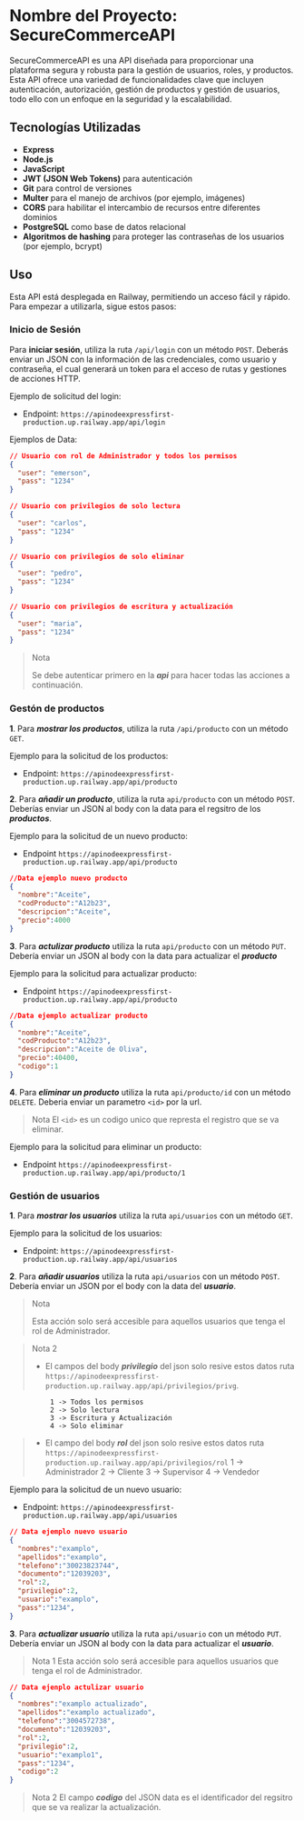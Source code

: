# **Nombre del Proyecto**: SecureCommerceAPI

SecureCommerceAPI es una API diseñada para proporcionar una plataforma segura y robusta para la gestión de usuarios, roles, y productos. Esta API ofrece una variedad de funcionalidades clave que incluyen autenticación, autorización, gestión de productos y gestión de usuarios, todo ello con un enfoque en la seguridad y la escalabilidad.

## Tecnologías Utilizadas
- **Express**
- **Node.js**
- **JavaScript**
- **JWT (JSON Web Tokens)** para autenticación
- **Git** para control de versiones
- **Multer** para el manejo de archivos (por ejemplo, imágenes)
- **CORS** para habilitar el intercambio de recursos entre diferentes dominios
- **PostgreSQL** como base de datos relacional
- **Algoritmos de hashing** para proteger las contraseñas de los usuarios (por ejemplo, bcrypt)

## Uso
Esta API está desplegada en Railway, permitiendo un acceso fácil y rápido. Para empezar a utilizarla, sigue estos pasos:

### Inicio de Sesión
Para **iniciar sesión**, utiliza la ruta `/api/login` con un método `POST`. Deberás enviar un JSON con la información de las credenciales, como usuario y contraseña, el cual generará un token para el acceso de rutas y gestiones de acciones HTTP.

Ejemplo de solicitud del login:
- Endpoint: `https://apinodeexpressfirst-production.up.railway.app/api/login`

Ejemplos de Data:

```json
// Usuario con rol de Administrador y todos los permisos
{
  "user": "emerson",
  "pass": "1234"
}

// Usuario con privilegios de solo lectura
{
  "user": "carlos",
  "pass": "1234"
}

// Usuario con privilegios de solo eliminar
{
  "user": "pedro",
  "pass": "1234"
}

// Usuario con privilegios de escritura y actualización
{
  "user": "maria",
  "pass": "1234"
}
```
> Nota
> 
> Se debe autenticar primero en la ***api*** para hacer todas las acciones a continuación.

### Gestón de productos
**1**. Para ***mostrar los productos***, utiliza la ruta `/api/producto` con un método `GET`.

Ejemplo para la solicitud de los productos:
- Endpoint: `https://apinodeexpressfirst-production.up.railway.app/api/producto`

**2**. Para ***añadir un producto***, utiliza la ruta `api/producto` con un método `POST`. Deberías enviar un JSON al body con la data para el regsitro de los ***productos***.

Ejemplo para la solicitud de un nuevo producto:
- Endpoint `https://apinodeexpressfirst-production.up.railway.app/api/producto`

```json
//Data ejemplo nuevo producto
{
  "nombre":"Aceite",
  "codProducto":"A12b23",
  "descripcion":"Aceite",
  "precio":4000
}
```
**3**. Para ***actulizar producto*** utiliza la ruta `api/producto` con un método `PUT`. Debería enviar un JSON al body con la data para actualizar el ***producto***

Ejemplo para la solicitud para actualizar producto:
- Endpoint `https://apinodeexpressfirst-production.up.railway.app/api/producto`

```json
//Data ejemplo actualizar producto
{
  "nombre":"Aceite",
  "codProducto":"A12b23",
  "descripcion":"Aceite de Oliva",
  "precio":40400,
  "codigo":1
}
```
**4**. Para ***eliminar un producto*** utiliza la ruta  `api/producto/id` con un método `DELETE`. Deberia enviar un parametro `<id>` por la url.

> Nota
 El `<id>` es un codigo unico que represta el registro que se va eliminar.

Ejemplo para la solicitud para eliminar un producto:
- Endpoint `https://apinodeexpressfirst-production.up.railway.app/api/producto/1`

### Gestión de usuarios
**1**. Para ***mostrar los usuarios*** utiliza la ruta `api/usuarios` con un método
`GET`.

Ejemplo para la solicitud de los usuarios:
- Endpoint: `https://apinodeexpressfirst-production.up.railway.app/api/usuarios`

**2**. Para ***añadir usuarios*** utiliza la ruta `api/usuarios` con un método `POST`. Debería enviar un JSON por el body con la data del ***usuario***.

>Nota
>
>Esta acción solo será accesible para aquellos usuarios que tenga el rol de Administrador.

> Nota 2
> - El campos del body ***privilegio*** del json solo resive estos datos
> ruta `https://apinodeexpressfirst-production.up.railway.app/api/privilegios/privg`.
> 
    		  1 -> Todos los permisos
     		  2 -> Solo lectura
    		  3 -> Escritura y Actualización
    		  4 -> Solo eliminar
> - El campo del body ***rol*** del json solo resive estos datos
> ruta `https://apinodeexpressfirst-production.up.railway.app/api/privilegios/rol`
    		 1 -> Administrador
    		 2 -> Cliente
    		 3 -> Supervisor
    		 4 -> Vendedor


Ejemplo para la solicitud de un nuevo usuario:
- Endpoint: `https://apinodeexpressfirst-production.up.railway.app/api/usuarios`

```json
// Data ejemplo nuevo usuario
{
  "nombres":"examplo",
  "apellidos":"examplo",
  "telefono":"30023823744",
  "documento":"12039203",
  "rol":2,
  "privilegio":2,
  "usuario":"examplo",
  "pass":"1234",
}
```
**3**. Para ***actualizar usuario*** utiliza la ruta `api/usuario` con un método `PUT`. Debería enviar un JSON al body con la data para actualizar el ***usuario***.

>Nota 1
Esta acción solo será accesible para aquellos usuarios que tenga el rol de Administrador.

```json
// Data ejenplo actulizar usuario
{
  "nombres":"examplo actualizado",
  "apellidos":"examplo actualizado",
  "telefono":"3004572738",
  "documento":"12039203",
  "rol":2,
  "privilegio":2,
  "usuario":"examplo1",
  "pass":"1234",
  "codigo":2
}
```
> Nota 2
El campo ***codigo*** del JSON data es el identificador del regsitro que se va realizar la actualización.

